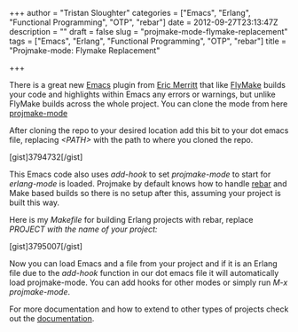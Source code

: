 +++
author = "Tristan Sloughter"
categories = ["Emacs", "Erlang", "Functional Programming", "OTP", "rebar"]
date = 2012-09-27T23:13:47Z
description = ""
draft = false
slug = "projmake-mode-flymake-replacement"
tags = ["Emacs", "Erlang", "Functional Programming", "OTP", "rebar"]
title = "Projmake-mode: Flymake Replacement"

+++

There is a great new [Emacs](http://www.gnu.org/software/emacs/ "Emacs") plugin from [Eric Merritt](http://blog.ericbmerritt.com/ "Eric Merritt") that like [FlyMake](http://www.emacswiki.org/emacs/FlyMake "FlyMake") builds your code and highlights within Emacs any errors or warnings, but unlike FlyMake builds across the whole project. You can clone the mode from here [projmake-mode](https://github.com/ericbmerritt/projmake-mode "projmake-mode")  
  
After cloning the repo to your desired location add this bit to your dot emacs file, replacing _&lt;PATH&gt;_ with the path to where you cloned the repo.  
  
[gist]3794732[/gist]  
  
This Emacs code also uses _add-hook_ to set _projmake-mode_ to start for _erlang-mode_ is loaded. Projmake by default knows how to handle [rebar](https://github.com/basho/rebar "rebar") and Make based builds so there is no setup after this, assuming your project is built this way.  
  
Here is my _Makefile_ for building Erlang projects with rebar, replace _PROJECT<em> with the name of your project:_</em>  
  
[gist]3795007[/gist]  
  
Now you can load Emacs and a file from your project and if it is an Erlang file due to the _add-hook_ function in our dot emacs file it will automatically load projmake-mode. You can add hooks for other modes or simply run _M-x projmake-mode_.  
  
For more documentation and how to extend to other types of projects check out the [documentation](https://github.com/ericbmerritt/projmake-mode/blob/master/README.md "README").

